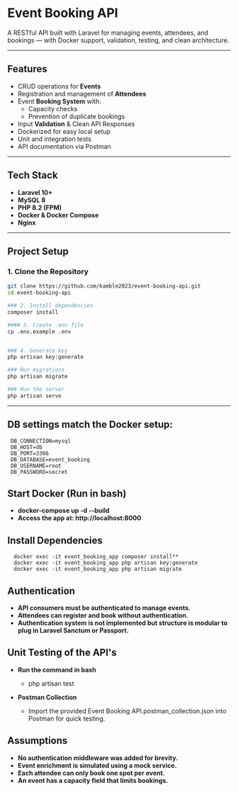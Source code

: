 # Event Booking API

A RESTful API built with Laravel for managing events, attendees, and bookings — with Docker support, validation, testing, and clean architecture.

---

## Features

- CRUD operations for **Events**
- Registration and management of **Attendees**
- Event **Booking System** with:
  - Capacity checks
  - Prevention of duplicate bookings
- Input **Validation** & Clean API Responses
- Dockerized for easy local setup
- Unit and integration tests
- API documentation via Postman

---

## Tech Stack

- **Laravel 10+**
- **MySQL 8**
- **PHP 8.2 (FPM)**
- **Docker & Docker Compose**
- **Nginx**

---

## Project Setup

### 1. Clone the Repository
```bash
git clone https://github.com/kamble2023/event-booking-api.git
cd event-booking-api

### 2. Install dependencies
composer install

#### 3. Create .env file
cp .env.example .env


### 4. Generate key
php artisan key:generate 

### Run migrations
php artisan migrate

### Run the server
php artisan serve

```
---

## DB settings match the Docker setup:    
 ```
  DB_CONNECTION=mysql
  DB_HOST=db
  DB_PORT=3306
  DB_DATABASE=event_booking
  DB_USERNAME=root
  DB_PASSWORD=secret
```
## Start Docker (Run in bash)
- **docker-compose up -d --build**
- **Access the app at: http://localhost:8000**

## Install Dependencies
```
  docker exec -it event_booking_app composer install**
  docker exec -it event_booking_app php artisan key:generate
  docker exec -it event_booking_app php artisan migrate
```
## Authentication

- **API consumers must be authenticated to manage events.**
- **Attendees can register and book without authentication.**
- **Authentication system is not implemented but structure is modular to plug in Laravel Sanctum or Passport.**

## Unit Testing of the API's

- **Run the command in bash** 
  - php artisan test

- **Postman Collection**
  - Import the provided Event Booking API.postman_collection.json into Postman for quick testing.

## Assumptions
- **No authentication middleware was added for brevity.**
- **Event enrichment is simulated using a mock service.**
- **Each attendee can only book one spot per event.**
- **An event has a capacity field that limits bookings.**


